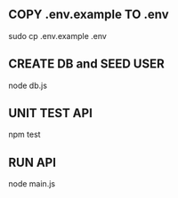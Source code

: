 ## COPY .env.example TO .env

sudo cp .env.example .env

## CREATE DB and SEED USER

node db.js

## UNIT TEST API

npm test

## RUN API

node main.js